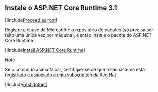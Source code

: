 ﻿<a name="install-aspnet-core" />

## Instale o ASP.NET Core Runtime 3.1

[!include[Proceed as root](../su.md)]

Registre a chave da Microsoft e o repositório de pacotes (só precisa ser feito uma única vez por máquina),
e então instale o pacote do ASP.NET Core Runtime:

[!include[Install ASP.NET Core Runtime](../../../../../includes/linux/rhel/install-aspnetcore-31.md)]

> [!NOTE]
> Se o comando acima falhar, certifique-se de que o seu sistema está [registrado e associado a uma subscription da Red Hat](https://access.redhat.com/solutions/253273)

[!include[Test dotnet](../test-dotnet-31.md)]
